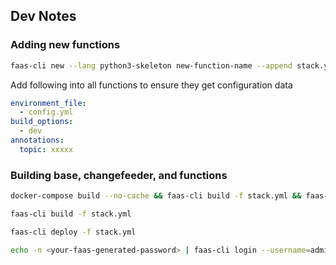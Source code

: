 ## Dev Notes

### Adding new functions

```bash
faas-cli new --lang python3-skeleton new-function-name --append stack.yml
```

Add following into all functions to ensure they get configuration data

```yaml
environment_file:
  - config.yml
build_options:
  - dev
annotations:
  topic: xxxxx
```

### Building base, changefeeder, and functions

```bash
docker-compose build --no-cache && faas-cli build -f stack.yml && faas-cli deploy -f stack.yml
```


```bash
faas-cli build -f stack.yml
```

```bash
faas-cli deploy -f stack.yml
```

```bash
echo -n <your-faas-generated-password> | faas-cli login --username=admin --password-stdin
```